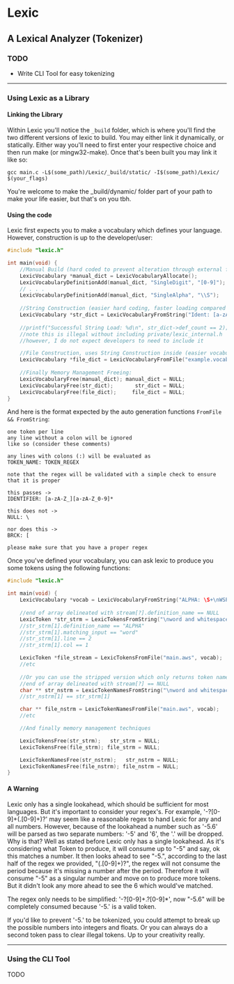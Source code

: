 # Lexic
## A Lexical Analyzer (Tokenizer)

### TODO
* Write CLI Tool for easy tokenizing

---
### Using Lexic as a Library

#### Linking the Library
Within Lexic you'll notice the ``_build`` folder, which is where you'll find the two different versions of lexic to build. You may either link it dynamically, or statically. Either way you'll need to first enter your respective choice and then run make (or mingw32-make). Once that's been built you may link it like so:
```make
gcc main.c -L$(some_path)/Lexic/_build/static/ -I$(some_path)/Lexic/ $(your_flags)
```

You're welcome to make the _build/dynamic/ folder part of your path to make your life easier, but that's on you tbh.

#### Using the code
Lexic first expects you to make a vocabulary which defines your language. However, construction is up to the developer/user:
```c
#include "lexic.h"

int main(void) {
    //Manual Build (hard coded to prevent alteration through external files)
    LexicVocabulary *manual_dict = LexicVocabularyAllocate();
    LexicVocabularyDefinitionAdd(manual_dict, "SingleDigit", "[0-9]");
    // . . .
    LexicVocabularyDefinitionAdd(manual_dict, "SingleAlpha", "\\S");
    
    //String Construction (easier hard coding, faster loading compared to manual, but harder to manage)
    LexicVocabulary *str_dict = LexicVocabularyFromString("Ident: [a-zA-Z_][a-zA-Z0-9_]*\nType: char|int");
    
    //printf("Successful String Load: %d\n", str_dict->def_count == 2); 
    //note this is illegal without including private/lexic_internal.h
    //however, I do not expect developers to need to include it

    //File Construction, uses String Construction inside (easier vocabulary debugging and editting)
    LexicVocabulary *file_dict = LexicVocabularyFromFile("example.vocab");
    
    //Finally Memory Management Freeing:
    LexicVocabularyFree(manual_dict); manual_dict = NULL;
    LexicVocabularyFree(str_dict);       str_dict = NULL;
    LexicVocabularyFree(file_dict);     file_dict = NULL;
}
```

And here is the format expected by the auto generation functions ``FromFile && FromString``:
```
one token per line
any line without a colon will be ignored
like so (consider these comments)

any lines with colons (:) will be evaluated as 
TOKEN_NAME: TOKEN_REGEX

note that the regex will be validated with a simple check to ensure that it is proper

this passes ->
IDENTIFIER: [a-zA-Z_][a-zA-Z_0-9]*

this does not ->
NULL: \

nor does this ->
BRCK: [

please make sure that you have a proper regex
```

Once you've defined your vocabulary, you can ask lexic to produce you some tokens using the following functions:
```c
#include "lexic.h"

int main(void) {
    LexicVocabulary *vocab = LexicVocabularyFromString("ALPHA: \S+\nWSPACE: \s+");
    
    //end of array delineated with stream[?].definition_name == NULL
    LexicToken *str_strm = LexicTokensFromString("\nword and whitespace", vocab);
    //str_strm[1].definition_name == "ALPHA"
    //str_strm[1].matching_input == "word"
    //str_strm[1].line == 2
    //str_strm[1].col == 1

    LexicToken *file_stream = LexicTokensFromFile("main.aws", vocab);
    //etc
 
    //Or you can use the stripped version which only returns token names
    //end of array delineated with stream[?] == NULL
    char ** str_nstrm = LexicTokenNamesFromString("\nword and whitespace", vocab);
    //str_nstrm[1] == str_strm[1] 

    char ** file_nstrm = LexicTokenNamesFromFile("main.aws", vocab);
    //etc

    //And finally memory management techniques

    LexicTokensFree(str_strm);   str_strm = NULL;
    LexicTokensFree(file_strm); file_strm = NULL;

    LexicTokenNamesFree(str_nstrm);   str_nstrm = NULL;
    LexicTokenNamesFree(file_nstrm); file_nstrm = NULL;
}
```

#### A Warning
Lexic only has a single lookahead, which should be sufficient for most languages. But it's important to consider your regex's.
For example, '-?[0-9]+(\.[0-9]+)?' may seem like a reasonable regex to hand Lexic for any and all numbers. However, because of the lookahead a number such as '-5.6' will be parsed as two separate numbers: '-5' and '6', the '.' will be dropped.
Why is that? Well as stated before Lexic only has a single lookahead. As it's considering what Token to produce, it will consume up to "-5" and say, ok this matches a number. It then looks ahead to see "-5.", according to the last half of the regex we provided, "(\.[0-9]+)?", the regex will not consume the period because it's missing a number after the period. Therefore it will consume "-5" as a singular number and move on to produce more tokens. But it didn't look any more ahead to see the 6 which would've matched.

The regex only needs to be simplified: '-?[0-9]+\.?[0-9]*', now "-5.6" will be completely consumed because '-5.' is a valid token.

If you'd like to prevent '-5.' to be tokenized, you could attempt to break up the possible numbers into integers and floats. Or you can always do a second token pass to clear illegal tokens. Up to your creativity really.

---
### Using the CLI Tool
TODO

